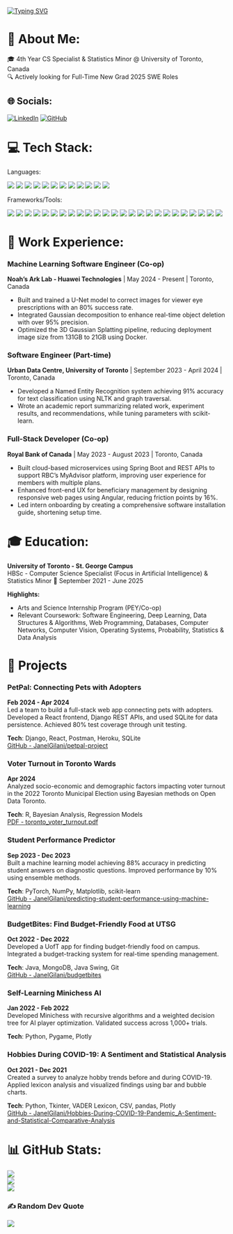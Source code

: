 
<a href="https://git.io/typing-svg">
  <img src="https://readme-typing-svg.demolab.com?font=Fira+Code&weight=600&pause=1000&color=06402B&width=600&lines=%24+echo+%27Hello%2C+I+am+Janel+Gilani%21%27" alt="Typing SVG" />
</a>


# 💫 About Me: 
🎓 4th Year CS Specialist & Statistics Minor @ University of Toronto, Canada  
🔍 Actively looking for Full-Time New Grad 2025 SWE Roles  

## 🌐 Socials:
[![LinkedIn](https://img.shields.io/badge/LinkedIn-%230077B5.svg?style=for-the-badge&logo=linkedin&logoColor=white)](https://linkedin.com/in/janel-gilani/) [![GitHub](https://img.shields.io/badge/GitHub-%2312100E.svg?style=for-the-badge&logo=github&logoColor=white)](https://github.com/JanelGilani)



# 💻 Tech Stack:

Languages:<p align="left"> 
  <img src="https://img.shields.io/badge/python-3670A0?style=for-the-badge&logo=python&logoColor=ffdd54" />
  <img src="https://img.shields.io/badge/javascript-%23F7DF1E.svg?style=for-the-badge&logo=javascript&logoColor=black" />
  <img src="https://img.shields.io/badge/typescript-%23007ACC.svg?style=for-the-badge&logo=typescript&logoColor=white" />
  <img src="https://img.shields.io/badge/java-%23ED8B00.svg?style=for-the-badge&logo=openjdk&logoColor=white" />
  <img src="https://img.shields.io/badge/c-%2300599C.svg?style=for-the-badge&logo=c&logoColor=white" />
  <img src="https://img.shields.io/badge/sql-%2300f.svg?style=for-the-badge&logo=sql&logoColor=white" />
  <img src="https://img.shields.io/badge/r-%23276DC3.svg?style=for-the-badge&logo=r&logoColor=white" />
  <img src="https://img.shields.io/badge/go-%2300ADD8.svg?style=for-the-badge&logo=go&logoColor=white" />
  <img src="https://img.shields.io/badge/html5-%23E34F26.svg?style=for-the-badge&logo=html5&logoColor=white" />
  <img src="https://img.shields.io/badge/css3-%231572B6.svg?style=for-the-badge&logo=css3&logoColor=white" />
  <img src="https://img.shields.io/badge/assembly-007ACC?style=for-the-badge&logo=assembly&logoColor=white" />
  <img src="https://img.shields.io/badge/bash-4EAA25?style=for-the-badge&logo=gnu-bash&logoColor=white" />
</p>

Frameworks/Tools:<p align="left"> 
  <img src="https://img.shields.io/badge/django-%23092E20.svg?style=for-the-badge&logo=django&logoColor=white" />
  <img src="https://img.shields.io/badge/react-%2320232a.svg?style=for-the-badge&logo=react&logoColor=%2361DAFB" />
  <img src="https://img.shields.io/badge/docker-%230db7ed.svg?style=for-the-badge&logo=docker&logoColor=white" />
  <img src="https://img.shields.io/badge/git-%23F05033.svg?style=for-the-badge&logo=git&logoColor=white" />
  <img src="https://img.shields.io/badge/spring%20boot-%236DB33F.svg?style=for-the-badge&logo=springboot&logoColor=white" />
  <img src="https://img.shields.io/badge/angular-DD0031?style=for-the-badge&logo=angular&logoColor=white" />
  <img src="https://img.shields.io/badge/jira-%230A0FFF.svg?style=for-the-badge&logo=jira&logoColor=white" />
  <img src="https://img.shields.io/badge/mongodb-%234EA94B.svg?style=for-the-badge&logo=mongodb&logoColor=white" />
  <img src="https://img.shields.io/badge/node.js-43853D?style=for-the-badge&logo=node.js&logoColor=white" />
  <img src="https://img.shields.io/badge/pytorch-EE4C2C?style=for-the-badge&logo=pytorch&logoColor=white" />
  <img src="https://img.shields.io/badge/numpy-013243?style=for-the-badge&logo=numpy&logoColor=white" />
  <img src="https://img.shields.io/badge/postgresql-316192?style=for-the-badge&logo=postgresql&logoColor=white" />
  <img src="https://img.shields.io/badge/opencv-%235C3EE8?style=for-the-badge&logo=opencv&logoColor=white" />
  <img src="https://img.shields.io/badge/scikit_learn-F7931E?style=for-the-badge&logo=scikit-learn&logoColor=white" />
  <img src="https://img.shields.io/badge/nltk-87CEEB?style=for-the-badge&logo=nltk&logoColor=white" />
  <img src="https://img.shields.io/badge/plotly-3F4F75?style=for-the-badge&logo=plotly&logoColor=white" />
  <img src="https://img.shields.io/badge/swing-7952B3?style=for-the-badge&logo=swing&logoColor=white" />
  <img src="https://img.shields.io/badge/tkinter-0678BE?style=for-the-badge&logo=tkinter&logoColor=white" />
  <img src="https://img.shields.io/badge/pandas-130654?style=for-the-badge&logo=pandas&logoColor=white" />
  <img src="https://img.shields.io/badge/pygame-051D3F?style=for-the-badge&logo=pygame&logoColor=white" />
  <img src="https://img.shields.io/badge/oracle-FF0000?style=for-the-badge&logo=oracle&logoColor=white" />
  <img src="https://img.shields.io/badge/unix%20shell-5391FE?style=for-the-badge&logo=unix-shell&logoColor=white" />
  <img src="https://img.shields.io/badge/postman-FF6C37?style=for-the-badge&logo=postman&logoColor=white" />
  <img src="https://img.shields.io/badge/mockito-FFA500?style=for-the-badge&logo=mockito&logoColor=white" />
  <img src="https://img.shields.io/badge/matplotlib-%23EE4C2C.svg?style=for-the-badge&logo=matplotlib&logoColor=white" />
</p>



# 💼 Work Experience:

### **Machine Learning Software Engineer** (Co-op)  
**Noah’s Ark Lab - Huawei Technologies** | May 2024 - Present | Toronto, Canada  
- Built and trained a U-Net model to correct images for viewer eye prescriptions with an 80% success rate.  
- Integrated Gaussian decomposition to enhance real-time object deletion with over 95% precision.  
- Optimized the 3D Gaussian Splatting pipeline, reducing deployment image size from 131GB to 21GB using Docker.

### **Software Engineer** (Part-time)  
**Urban Data Centre, University of Toronto** | September 2023 - April 2024 | Toronto, Canada  
- Developed a Named Entity Recognition system achieving 91% accuracy for text classification using NLTK and graph traversal.  
- Wrote an academic report summarizing related work, experiment results, and recommendations, while tuning parameters with scikit-learn.

### **Full-Stack Developer** (Co-op)  
**Royal Bank of Canada** | May 2023 - August 2023 | Toronto, Canada  
- Built cloud-based microservices using Spring Boot and REST APIs to support RBC’s MyAdvisor platform, improving user experience for members with multiple plans.  
- Enhanced front-end UX for beneficiary management by designing responsive web pages using Angular, reducing friction points by 16%.  
- Led intern onboarding by creating a comprehensive software installation guide, shortening setup time.   



# 🎓 Education:  
**University of Toronto - St. George Campus**  
HBSc - Computer Science Specialist (Focus in Artificial Intelligence) & Statistics Minor 
📅 September 2021 - June 2025  

**Highlights:**  
- Arts and Science Internship Program (PEY/Co-op)  
- Relevant Coursework: Software Engineering, Deep Learning, Data Structures & Algorithms, Web Programming, Databases, Computer Networks, Computer Vision, Operating Systems, Probability, Statistics & Data Analysis



# 📂 Projects

### PetPal: Connecting Pets with Adopters
**Feb 2024 - Apr 2024**  
Led a team to build a full-stack web app connecting pets with adopters. Developed a React frontend, Django REST APIs, and used SQLite for data persistence. Achieved 80% test coverage through unit testing.

**Tech**: Django, React, Postman, Heroku, SQLite  
[GitHub - JanelGilani/petpal-project](https://github.com/JanelGilani/petpal-project)



### Voter Turnout in Toronto Wards
**Apr 2024**  
Analyzed socio-economic and demographic factors impacting voter turnout in the 2022 Toronto Municipal Election using Bayesian methods on Open Data Toronto.

**Tech**: R, Bayesian Analysis, Regression Models  
[PDF - toronto_voter_turnout.pdf](https://www.linkedin.com/in/janel-gilani/details/projects/1727212042318/single-media-viewer?type=DOCUMENT&profileId=ACoAAC8gQewBepRoSxQODXcyy6WIMlLzDN_M3Js&lipi=urn%3Ali%3Apage%3Ad_flagship3_profile_view_base_projects_details%3B3zXYzdK8QUOHmMOTchddyw%3D%3D)



### Student Performance Predictor
**Sep 2023 - Dec 2023**  
Built a machine learning model achieving 88% accuracy in predicting student answers on diagnostic questions. Improved performance by 10% using ensemble methods.

**Tech**: PyTorch, NumPy, Matplotlib, scikit-learn  
[GitHub - JanelGilani/predicting-student-performance-using-machine-learning](https://github.com/JanelGilani/predicting-student-performance-using-machine-learning)



### BudgetBites: Find Budget-Friendly Food at UTSG
**Oct 2022 - Dec 2022**  
Developed a UofT app for finding budget-friendly food on campus. Integrated a budget-tracking system for real-time spending management.

**Tech**: Java, MongoDB, Java Swing, Git  
[GitHub - JanelGilani/budgetbites](https://github.com/JanelGilani/budgetbites)



### Self-Learning Minichess AI
**Jan 2022 - Feb 2022**  
Developed Minichess with recursive algorithms and a weighted decision tree for AI player optimization. Validated success across 1,000+ trials.

**Tech**: Python, Pygame, Plotly



### Hobbies During COVID-19: A Sentiment and Statistical Analysis
**Oct 2021 - Dec 2021**  
Created a survey to analyze hobby trends before and during COVID-19. Applied lexicon analysis and visualized findings using bar and bubble charts.

**Tech**: Python, Tkinter, VADER Lexicon, CSV, pandas, Plotly  
[GitHub - JanelGilani/Hobbies-During-COVID-19-Pandemic_A-Sentiment-and-Statistical-Comparative-Analysis](https://github.com/JanelGilani/Hobbies-During-COVID-19-Pandemic_A-Sentiment-and-Statistical-Comparative-Analysis)



# 📊 GitHub Stats:
![](https://github-readme-stats.vercel.app/api?username=JanelGilani&theme=dark&hide_border=false&include_all_commits=false&count_private=false)<br/>
![](https://github-readme-streak-stats.herokuapp.com/?user=JanelGilani&theme=dark&hide_border=false)<br/>
![](https://github-readme-stats.vercel.app/api/top-langs/?username=JanelGilani&theme=dark&hide_border=false&include_all_commits=false&count_private=false&layout=compact)

### ✍️ Random Dev Quote
![](https://quotes-github-readme.vercel.app/api?type=horizontal&theme=radical)

